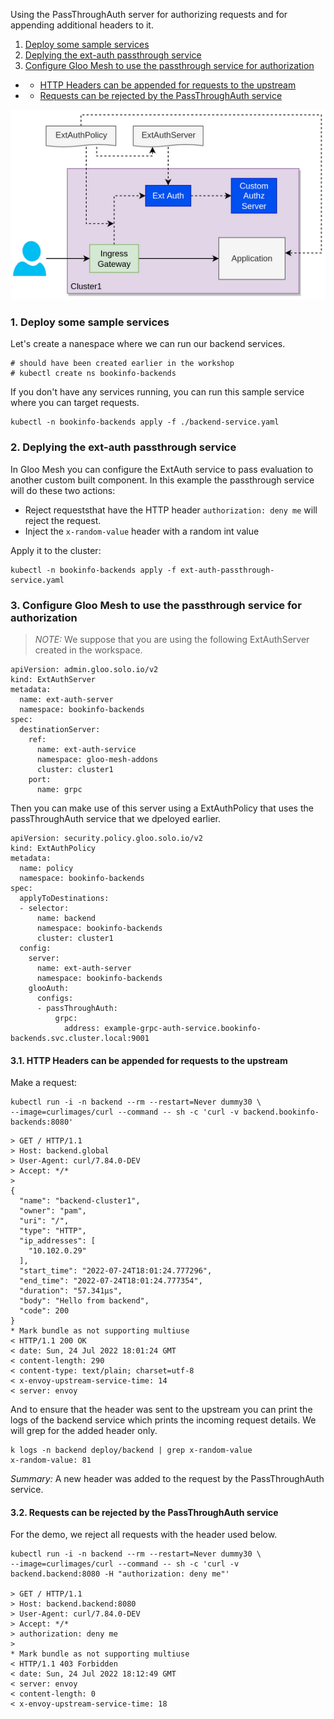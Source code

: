 Using the PassThroughAuth server for authorizing requests and for appending additional headers to it.


1. [Deploy some sample services](#Deploysomesampleservices)
1. [Deplying the ext-auth passthrough service](#Deplyingtheext-authpassthroughservice)
1. [Configure Gloo Mesh to use the passthrough service for authorization](#ConfigureGlooMeshtousethepassthroughserviceforauthorization)
* * [HTTP Headers can be appended for requests to the upstream](#HTTPHeaderscanbeappendedforrequeststotheupstream)
* * [Requests can be rejected by the PassThroughAuth service](#RequestscanberejectedbythePassThroughAuthservice)


![Diagram](./images/diagram.png)

###  1. <a name='Deploysomesampleservices'></a>Deploy some sample services

Let's create a nanespace where we can run our backend services.

```
# should have been created earlier in the workshop
# kubectl create ns bookinfo-backends
```

If you don't have any services running, you can run this sample service where you can target requests.
```
kubectl -n bookinfo-backends apply -f ./backend-service.yaml
```

###  2. <a name='Deplyingtheext-authpassthroughservice'></a>Deplying the ext-auth passthrough service

In Gloo Mesh you can configure the ExtAuth service to pass evaluation to another custom built component. 
In this example the passthrough service will do these two actions:

- Reject requeststhat have the HTTP header `authorization: deny me` will reject the request.
- Inject the `x-random-value` header with a random int value 


Apply it to the cluster:

```
kubectl -n bookinfo-backends apply -f ext-auth-passthrough-service.yaml
```

###  3. <a name='ConfigureGlooMeshtousethepassthroughserviceforauthorization'></a>Configure Gloo Mesh to use the passthrough service for authorization

> *NOTE:* We suppose that you are using the following ExtAuthServer created in the workspace.
```
apiVersion: admin.gloo.solo.io/v2
kind: ExtAuthServer
metadata:
  name: ext-auth-server
  namespace: bookinfo-backends
spec:
  destinationServer:
    ref:
      name: ext-auth-service
      namespace: gloo-mesh-addons
      cluster: cluster1
    port:
      name: grpc
```

Then you can make use of this server using a ExtAuthPolicy that uses the passThroughAuth service that we dpeloyed earlier.

```
apiVersion: security.policy.gloo.solo.io/v2
kind: ExtAuthPolicy
metadata:
  name: policy
  namespace: bookinfo-backends
spec:
  applyToDestinations:
  - selector:
      name: backend
      namespace: bookinfo-backends
      cluster: cluster1
  config:
    server:
      name: ext-auth-server
      namespace: bookinfo-backends
    glooAuth:
      configs:
      - passThroughAuth:
          grpc:
            address: example-grpc-auth-service.bookinfo-backends.svc.cluster.local:9001
```

####  3.1. <a name='HTTPHeaderscanbeappendedforrequeststotheupstream'></a>HTTP Headers can be appended for requests to the upstream

Make a request:
```
kubectl run -i -n backend --rm --restart=Never dummy30 \
--image=curlimages/curl --command -- sh -c 'curl -v backend.bookinfo-backends:8080'

```

```
> GET / HTTP/1.1
> Host: backend.global
> User-Agent: curl/7.84.0-DEV
> Accept: */*
> 
{
  "name": "backend-cluster1",
  "owner": "pam",
  "uri": "/",
  "type": "HTTP",
  "ip_addresses": [
    "10.102.0.29"
  ],
  "start_time": "2022-07-24T18:01:24.777296",
  "end_time": "2022-07-24T18:01:24.777354",
  "duration": "57.341µs",
  "body": "Hello from backend",
  "code": 200
}
* Mark bundle as not supporting multiuse
< HTTP/1.1 200 OK
< date: Sun, 24 Jul 2022 18:01:24 GMT
< content-length: 290
< content-type: text/plain; charset=utf-8
< x-envoy-upstream-service-time: 14
< server: envoy
```

And to ensure that the header was sent to the upstream you can print the logs of the backend service which prints the incoming request details. We will grep for the added header only.

```
k logs -n backend deploy/backend | grep x-random-value
x-random-value: 81
```

*Summary:* A new header was added to the request by the PassThroughAuth service.


####  3.2. <a name='RequestscanberejectedbythePassThroughAuthservice'></a>Requests can be rejected by the PassThroughAuth service

For the demo, we reject all requests with the header used below.

```
kubectl run -i -n backend --rm --restart=Never dummy30 \
--image=curlimages/curl --command -- sh -c 'curl -v backend.backend:8080 -H "authorization: deny me"'

> GET / HTTP/1.1
> Host: backend.backend:8080
> User-Agent: curl/7.84.0-DEV
> Accept: */*
> authorization: deny me
> 
* Mark bundle as not supporting multiuse
< HTTP/1.1 403 Forbidden
< date: Sun, 24 Jul 2022 18:12:49 GMT
< server: envoy
< content-length: 0
< x-envoy-upstream-service-time: 18
```